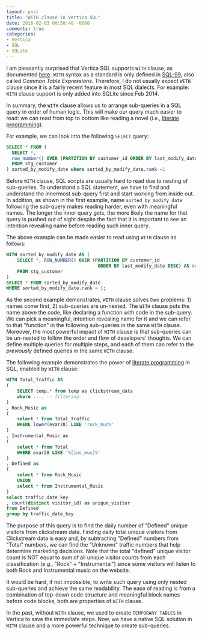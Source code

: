 ```yaml
---
layout: post
title: "WITH clause in Vertica SQL"
date: 2016-02-03 00:50:48 -0800
comments: true
categories: 
- Vertica
- SQL
- SQLite
---
```


I am pleasantly surprised that Vertica SQL supports `WITH` clause, as documented [here](https://my.vertica.com/docs/7.1.x/HTML/index.htm#Authoring/AnalyzingData/Queries/WITHClausesInSELECT.htm).
`WITH` syntax as a standard is only defined in [SQL-99](https://en.wikipedia.org/wiki/SQL:1999), also called *Common Table Expressions*. 
Therefore, I do not usually expect `WITH` clause since it is a fairly recent feature in most SQL dialects. 
For example: `WITH` clause support is only added into SQLite since Feb 2014.

In summary, the `WITH` clause allows us to arrange sub-queries in a SQL query in order of human logic. This will make our query much easier to read: we can read from top to bottom like reading a novel (i.e., [literate programming](https://en.wikipedia.org/wiki/Literate_programming)). 

For example, we can look into the following `SELECT` query:

``` sql Hard to read
SELECT * FROM (
  SELECT *,
  row_number() OVER (PARTITION BY customer_id ORDER BY last_modify_date DESC) AS rank 
  FROM stg_customer
) sorted_by_modify_date where sorted_by_modify_date.rank =1
```

Before `WITH` clause, SQL scripts are usually hard to read due to nesting of sub-queries. 
To understand a SQL statement, we have to find and understand the innermost sub-query first and start working from inside out.
In addition, as shown in the first example, name `sorted_by_modify_date` following the sub-query makes reading harder, even with meaningful names.
The longer the inner query gets, the more likely the name for that query is pushed out of sight despite the fact that it is important to see an intention revealing name before reading such inner query.

The above example can be made easier to read using `WITH` clause as follows:

``` sql Easy to read
WITH sorted_by_modify_date AS (
    SELECT *, ROW_NUMBER() OVER (PARTITION BY customer_id 
                                  ORDER BY last_modify_date DESC) AS rank 
    FROM stg_customer
)
SELECT * FROM sorted_by_modify_date
WHERE sorted_by_modify_date.rank = 1;  
```

As the second example demonstrates, `WITH` clause solves two problems: 1) names come first, 2) sub-queries are un-nested.
The `WITH` clause puts the name above the code, like declaring a function with code in the sub-query.
We can pick a meaningful, intention revealing name for it and we can refer to that "function" in the following sub-queries in the same `WITH` clause. 
Moreover, the most powerful impact of `WITH` clause is that sub-queries can be un-nested to follow the order and flow of developers' thoughts.
We can define multiple queries for multiple steps, and each of them can refer to the *previously* defined queries in the same `WITH` clause.

The following example demonstrates the power of [literate programming](https://en.wikipedia.org/wiki/Literate_programming) in SQL, enabled by `WITH` clause:

``` sql Traffic classification of a Music website
WITH Total_Traffic AS
(
    SELECT temp.* from temp as clickstream_data
    where .... -- filtering
)
, Rock_Music as
(
    select * from Total_Traffic
    WHERE lower(evar28) LIKE 'rock_mus%'
)
, Instrumental_Music as
(
    select * from Total
    WHERE evar28 LIKE '%[ins_mus]%'
)
, Defined as
(
    select * from Rock_Music
    UNION
    select * from Instrumental_Music
)
select traffic_date_key
, count(distinct visitor_id) as unique_visitor
from Defined 
group by traffic_date_key
```

The purpose of this query is to find the daily number of "Defined" unique visitors from clickstream data. 
Finding daily total unique visitors from Clickstream data is easy and, by subtracting "Defined" numbers from "Total" numbers, we can find the "Unknown" traffic numbers that help determine marketing decisions.
Note that the total "defined" unique visitor count is NOT equal to sum of all unique visitor counts from each classification (e.g., "Rock" + "Instrumental") since some visitors will listen to both Rock and Instrumental music on the website.

It would be hard, if not impossible, to write such query using only nested sub-queries and achieve the same readability.
The ease of reading is from a combination of top-down code structure and meaningful block names before code blocks, both are properties of `WITH` clause.

In the past, without `WITH` clause, we used to create `TEMPORARY TABLES` in Vertica to save the immediate steps.
Now, we have a native SQL solution in `WITH` clause and a more powerful technique to create sub-queries.
